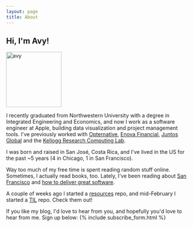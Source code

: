 ```yaml
---
layout: page
title: About
---
```



## Hi, I'm Avy!

<img src="{{ site.image_path }}avy.png" alt="avy" width="150px" height="150px">

I recently graduated from Northwestern University with a degree in Integrated Engineering and Economics, and now I work as a software engineer at Apple, building data visualization and project management tools. I've previously worked with [Opternative](http://www.opternative.com), [Enova Financial](http://www.enova.com), [Juntos Global](http://www.juntosglobal.com) and the [Kellogg Research Computing Lab](http://www.kellogg.northwestern.edu/researchcomputing).

I was born and raised in San José, Costa Rica, and I've lived in the US for the past ~5 years (4 in Chicago, 1 in San Francisco).

Way too much of my free time is spent reading random stuff online. Sometimes, I actually read books, too. Lately, I've been reading about [San Francisco](http://www.amazon.com/Cool-Gray-City-Love-Francisco/dp/1608199606) and [how to deliver great software](http://www.amazon.com/The-Agile-Samurai-Pragmatic-Programmers/dp/1934356581).

A couple of weeks ago I started a [resources](https://github.com/avyfain/resources) repo, and mid-February I started a [TIL](https://github.com/avyfain/til) repo. Check them out!

If you like my blog, I'd love to hear from you, and hopefully you'd love to hear from me. Sign up below:
{% include subscribe_form.html %}